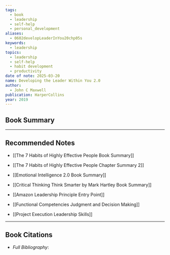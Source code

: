 ```yaml
---
tags:
  - book
  - leadership
  - self-help
  - personal_development
aliases:
  - 0602developLeaderInYou20chp05s
keywords:
  - leadership
topics:
  - leadership
  - self-help
  - habit development
  - productivity
date of note: 2025-03-20
name: Developing the Leader Within You 2.0
author:
  - John C Maxwell
publication: HarperCollins
year: 2019
---
```


## Book Summary








-----------
##  Recommended Notes

- [[The 7 Habits of Highly Effective People Book Summary]]
- [[The 7 Habits of Highly Effective People Chapter Summary 2]]
- [[Emotional Intelligence 2.0 Book Summary]]
- [[Critical Thinking Think Smarter by Mark Hartley Book Summary]]

- [[Amazon Leadership Principle Entry Point]]
- [[Functional Competencies Judgment and Decision Making]]
- [[Project Execution Leadership Skills]]



----------
## Book Citations

- *Full Bibliography*:


